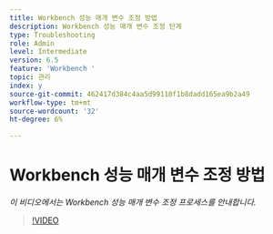 ```yaml
---
title: Workbench 성능 매개 변수 조정 방법
description: Workbench 성능 매개 변수 조정 단계
type: Troubleshooting
role: Admin
level: Intermediate
version: 6.5
feature: 'Workbench '
topic: 관리
index: y
source-git-commit: 462417d384c4aa5d99110f1b8dadd165ea9b2a49
workflow-type: tm+mt
source-wordcount: '32'
ht-degree: 6%

---
```



# Workbench 성능 매개 변수 조정 방법

*이 비디오에서는 Workbench 성능 매개 변수 조정 프로세스를 안내합니다.*

>[!VIDEO](https://video.tv.adobe.com/v/335511?quality=9&learn=on)

